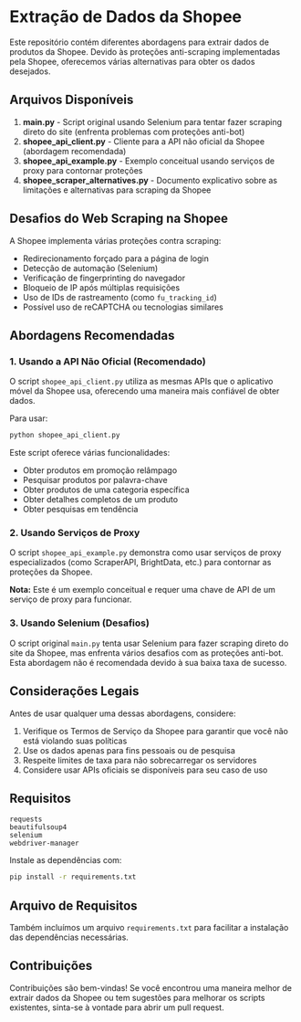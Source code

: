# Extração de Dados da Shopee

Este repositório contém diferentes abordagens para extrair dados de produtos da Shopee. Devido às proteções anti-scraping implementadas pela Shopee, oferecemos várias alternativas para obter os dados desejados.

## Arquivos Disponíveis

1. **main.py** - Script original usando Selenium para tentar fazer scraping direto do site (enfrenta problemas com proteções anti-bot)
2. **shopee_api_client.py** - Cliente para a API não oficial da Shopee (abordagem recomendada)
3. **shopee_api_example.py** - Exemplo conceitual usando serviços de proxy para contornar proteções
4. **shopee_scraper_alternatives.py** - Documento explicativo sobre as limitações e alternativas para scraping da Shopee

## Desafios do Web Scraping na Shopee

A Shopee implementa várias proteções contra scraping:

- Redirecionamento forçado para a página de login
- Detecção de automação (Selenium)
- Verificação de fingerprinting do navegador
- Bloqueio de IP após múltiplas requisições
- Uso de IDs de rastreamento (como `fu_tracking_id`)
- Possível uso de reCAPTCHA ou tecnologias similares

## Abordagens Recomendadas

### 1. Usando a API Não Oficial (Recomendado)

O script `shopee_api_client.py` utiliza as mesmas APIs que o aplicativo móvel da Shopee usa, oferecendo uma maneira mais confiável de obter dados.

Para usar:
```bash
python shopee_api_client.py
```

Este script oferece várias funcionalidades:
- Obter produtos em promoção relâmpago
- Pesquisar produtos por palavra-chave
- Obter produtos de uma categoria específica
- Obter detalhes completos de um produto
- Obter pesquisas em tendência

### 2. Usando Serviços de Proxy

O script `shopee_api_example.py` demonstra como usar serviços de proxy especializados (como ScraperAPI, BrightData, etc.) para contornar as proteções da Shopee.

**Nota:** Este é um exemplo conceitual e requer uma chave de API de um serviço de proxy para funcionar.

### 3. Usando Selenium (Desafios)

O script original `main.py` tenta usar Selenium para fazer scraping direto do site da Shopee, mas enfrenta vários desafios com as proteções anti-bot. Esta abordagem não é recomendada devido à sua baixa taxa de sucesso.

## Considerações Legais

Antes de usar qualquer uma dessas abordagens, considere:

1. Verifique os Termos de Serviço da Shopee para garantir que você não está violando suas políticas
2. Use os dados apenas para fins pessoais ou de pesquisa
3. Respeite limites de taxa para não sobrecarregar os servidores
4. Considere usar APIs oficiais se disponíveis para seu caso de uso

## Requisitos

```
requests
beautifulsoup4
selenium
webdriver-manager
```

Instale as dependências com:
```bash
pip install -r requirements.txt
```

## Arquivo de Requisitos

Também incluímos um arquivo `requirements.txt` para facilitar a instalação das dependências necessárias.

## Contribuições

Contribuições são bem-vindas! Se você encontrou uma maneira melhor de extrair dados da Shopee ou tem sugestões para melhorar os scripts existentes, sinta-se à vontade para abrir um pull request. 